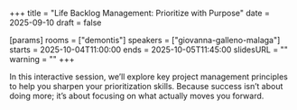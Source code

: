+++
title = "Life Backlog Management: Prioritize with Purpose"
date = 2025-09-10
draft = false

[params]
rooms = ["demontis"]
speakers = ["giovanna-galleno-malaga"]
starts = 2025-10-04T11:00:00
ends = 2025-10-05T11:45:00
slidesURL = ""
warning = ""
+++

In this interactive session, we’ll explore key project management principles to help you sharpen your prioritization skills. Because success isn’t about doing more; it’s about focusing on what actually moves you forward.
